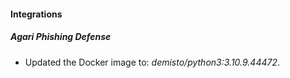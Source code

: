 #### Integrations
##### Agari Phishing Defense
- Updated the Docker image to: *demisto/python3:3.10.9.44472*.
